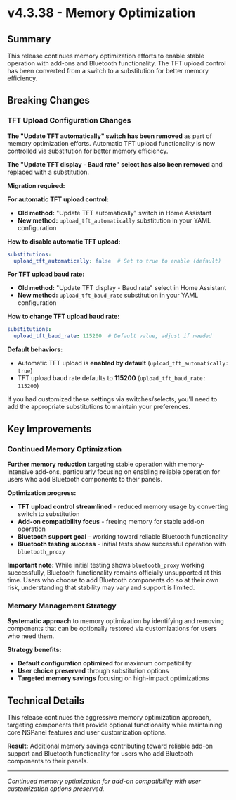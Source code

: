 # v4.3.38 - Memory Optimization

## Summary

This release continues memory optimization efforts to enable stable operation with add-ons and Bluetooth functionality.
The TFT upload control has been converted from a switch to a substitution for better memory efficiency.

## Breaking Changes

### TFT Upload Configuration Changes

**The "Update TFT automatically" switch has been removed** as part of memory optimization efforts.
Automatic TFT upload functionality is now controlled via substitution for better memory efficiency.

**The "Update TFT display - Baud rate" select has also been removed** and replaced with a substitution.

**Migration required:**

**For automatic TFT upload control:**
- **Old method:** "Update TFT automatically" switch in Home Assistant
- **New method:** `upload_tft_automatically` substitution in your YAML configuration

**How to disable automatic TFT upload:**
```yaml
substitutions:
  upload_tft_automatically: false  # Set to true to enable (default)
```

**For TFT upload baud rate:**
- **Old method:** "Update TFT display - Baud rate" select in Home Assistant
- **New method:** `upload_tft_baud_rate` substitution in your YAML configuration

**How to change TFT upload baud rate:**
```yaml
substitutions:
  upload_tft_baud_rate: 115200  # Default value, adjust if needed
```

**Default behaviors:** 
- Automatic TFT upload is **enabled by default** (`upload_tft_automatically: true`)
- TFT upload baud rate defaults to **115200** (`upload_tft_baud_rate: 115200`)

If you had customized these settings via switches/selects, you'll need to add the appropriate substitutions to maintain your preferences.

## Key Improvements

### Continued Memory Optimization

**Further memory reduction** targeting stable operation with memory-intensive add-ons,
particularly focusing on enabling reliable operation for users who add Bluetooth components to their panels.

**Optimization progress:**
- **TFT upload control streamlined** - reduced memory usage by converting switch to substitution
- **Add-on compatibility focus** - freeing memory for stable add-on operation
- **Bluetooth support goal** - working toward reliable Bluetooth functionality
- **Bluetooth testing success** - initial tests show successful operation with `bluetooth_proxy`

**Important note:** While initial testing shows `bluetooth_proxy` working successfully, Bluetooth functionality remains officially unsupported at this time. Users who choose to add Bluetooth components do so at their own risk, understanding that stability may vary and support is limited.

### Memory Management Strategy

**Systematic approach** to memory optimization by identifying and removing components
that can be optionally restored via customizations for users who need them.

**Strategy benefits:**
- **Default configuration optimized** for maximum compatibility
- **User choice preserved** through substitution options
- **Targeted memory savings** focusing on high-impact optimizations

## Technical Details

This release continues the aggressive memory optimization approach,
targeting components that provide optional functionality while maintaining
core NSPanel features and user customization options.

**Result:** Additional memory savings contributing toward reliable add-on support and Bluetooth functionality
for users who add Bluetooth components to their panels.

---

*Continued memory optimization for add-on compatibility with user customization options preserved.*
